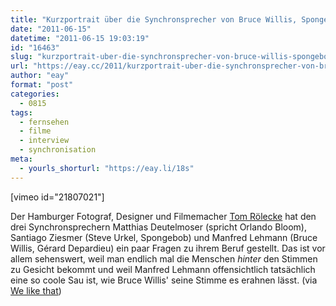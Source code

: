 ```yaml
---
title: "Kurzportrait über die Synchronsprecher von Bruce Willis, Spongebob und Orlando Bloom"
date: "2011-06-15"
datetime: "2011-06-15 19:03:19"
id: "16463"
slug: "kurzportrait-uber-die-synchronsprecher-von-bruce-willis-spongebob-und-orlando-bloom"
url: "https://eay.cc/2011/kurzportrait-uber-die-synchronsprecher-von-bruce-willis-spongebob-und-orlando-bloom/"
author: "eay"
format: "post"
categories:
  - 0815
tags:
  - fernsehen
  - filme
  - interview
  - synchronisation
meta:
  - yourls_shorturl: "https://eay.li/18s"
---
```


\[vimeo id="21807021"\]

Der Hamburger Fotograf, Designer und Filmemacher [Tom Rölecke](http://roeler.com/) hat den drei Synchronsprechern Matthias Deutelmoser (spricht Orlando Bloom), Santiago Ziesmer (Steve Urkel, Spongebob) und Manfred Lehmann (Bruce Willis, Gérard Depardieu) ein paar Fragen zu ihrem Beruf gestellt. Das ist vor allem sehenswert, weil man endlich mal die Menschen _hinter_ den Stimmen zu Gesicht bekommt und weil Manfred Lehmann offensichtlich tatsächlich eine so coole Sau ist, wie Bruce Willis' seine Stimme es erahnen lässt. (via [We like that](http://www.welikethat.de/2011/06/15/die-synchronstimmen-von-spongebob-steve-urkel-und-bruce-willis/))
